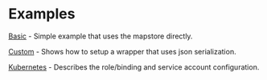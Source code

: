 # Examples

[Basic](basic/main.go) - Simple example that uses the mapstore directly.

[Custom](custom/main.go) - Shows how to setup a wrapper that uses json serialization.

[Kubernetes](kubernetes.yaml) - Describes the role/binding and service account configuration.
